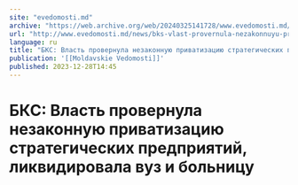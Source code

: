 ```yaml
---
site: "evedomosti.md"
archive: "https://web.archive.org/web/20240325141728/www.evedomosti.md/news/bks-vlast-provernula-nezakonnuyu-privatizaciyu-strategichesk"
url: "http://www.evedomosti.md/news/bks-vlast-provernula-nezakonnuyu-privatizaciyu-strategichesk"
language: ru
title: "БКС: Власть провернула незаконную приватизацию стратегических предприятий, ликвидировала вуз и больницу"
publication: '[[Moldavskie Vedomosti]]'
published: 2023-12-28T14:45
---
```


# БКС: Власть провернула незаконную приватизацию стратегических предприятий, ликвидировала вуз и больницу

